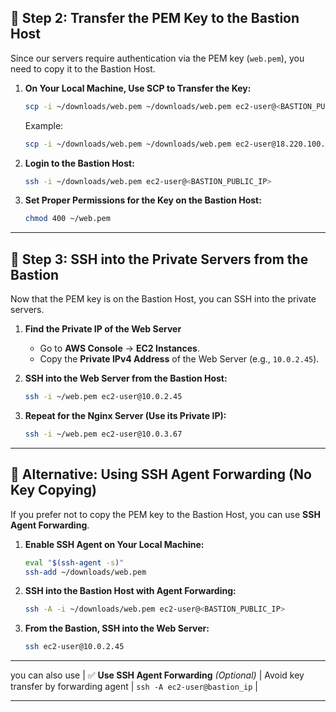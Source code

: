 
## **🔷 Step 2: Transfer the PEM Key to the Bastion Host**
Since our servers require authentication via the PEM key (`web.pem`), you need to copy it to the Bastion Host.

1. **On Your Local Machine, Use SCP to Transfer the Key:**
   ```bash
   scp -i ~/downloads/web.pem ~/downloads/web.pem ec2-user@<BASTION_PUBLIC_IP>:~/
   ```
   Example:
   ```bash
   scp -i ~/downloads/web.pem ~/downloads/web.pem ec2-user@18.220.100.200:~/
   ```

2. **Login to the Bastion Host:**
   ```bash
   ssh -i ~/downloads/web.pem ec2-user@<BASTION_PUBLIC_IP>
   ```

3. **Set Proper Permissions for the Key on the Bastion Host:**
   ```bash
   chmod 400 ~/web.pem
   ```

---

## **🔷 Step 3: SSH into the Private Servers from the Bastion**
Now that the PEM key is on the Bastion Host, you can SSH into the private servers.

1. **Find the Private IP of the Web Server**
   - Go to **AWS Console** → **EC2 Instances**.
   - Copy the **Private IPv4 Address** of the Web Server (e.g., `10.0.2.45`).

2. **SSH into the Web Server from the Bastion Host:**
   ```bash
   ssh -i ~/web.pem ec2-user@10.0.2.45
   ```

3. **Repeat for the Nginx Server (Use its Private IP):**
   ```bash
   ssh -i ~/web.pem ec2-user@10.0.3.67
   ```

---

## **🔷 Alternative: Using SSH Agent Forwarding (No Key Copying)**
If you prefer not to copy the PEM key to the Bastion Host, you can use **SSH Agent Forwarding**.

1. **Enable SSH Agent on Your Local Machine:**
   ```bash
   eval "$(ssh-agent -s)"
   ssh-add ~/downloads/web.pem
   ```

2. **SSH into the Bastion Host with Agent Forwarding:**
   ```bash
   ssh -A -i ~/downloads/web.pem ec2-user@<BASTION_PUBLIC_IP>
   ```

3. **From the Bastion, SSH into the Web Server:**
   ```bash
   ssh ec2-user@10.0.2.45
   ```

---
you can also use
| ✅ **Use SSH Agent Forwarding** *(Optional)* | Avoid key transfer by forwarding agent | `ssh -A ec2-user@bastion_ip` |

---
